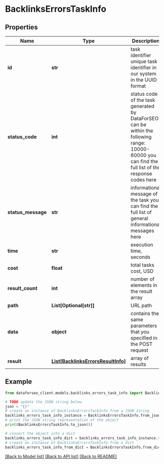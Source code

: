 # BacklinksErrorsTaskInfo


## Properties

Name | Type | Description | Notes
------------ | ------------- | ------------- | -------------
**id** | **str** | task identifier unique task identifier in our system in the UUID format | [optional] 
**status_code** | **int** | status code of the task generated by DataForSEO, can be within the following range: 10000-60000 you can find the full list of the response codes here | [optional] 
**status_message** | **str** | informational message of the task you can find the full list of general informational messages here | [optional] 
**time** | **str** | execution time, seconds | [optional] 
**cost** | **float** | total tasks cost, USD | [optional] 
**result_count** | **int** | number of elements in the result array | [optional] 
**path** | **List[Optional[str]]** | URL path | [optional] 
**data** | **object** | contains the same parameters that you specified in the POST request | [optional] 
**result** | [**List[BacklinksErrorsResultInfo]**](BacklinksErrorsResultInfo.md) | array of results | [optional] 

## Example

```python
from dataforseo_client.models.backlinks_errors_task_info import BacklinksErrorsTaskInfo

# TODO update the JSON string below
json = "{}"
# create an instance of BacklinksErrorsTaskInfo from a JSON string
backlinks_errors_task_info_instance = BacklinksErrorsTaskInfo.from_json(json)
# print the JSON string representation of the object
print(BacklinksErrorsTaskInfo.to_json())

# convert the object into a dict
backlinks_errors_task_info_dict = backlinks_errors_task_info_instance.to_dict()
# create an instance of BacklinksErrorsTaskInfo from a dict
backlinks_errors_task_info_from_dict = BacklinksErrorsTaskInfo.from_dict(backlinks_errors_task_info_dict)
```
[[Back to Model list]](../README.md#documentation-for-models) [[Back to API list]](../README.md#documentation-for-api-endpoints) [[Back to README]](../README.md)


